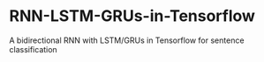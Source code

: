 # RNN-LSTM-GRUs-in-Tensorflow
A bidirectional RNN with LSTM/GRUs in Tensorflow for sentence classification
